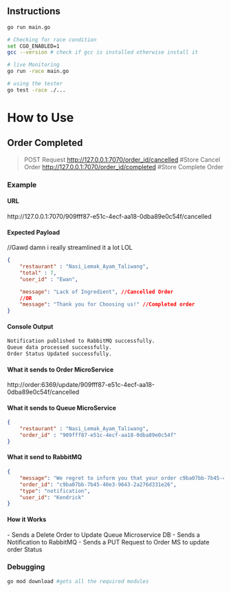 ## Instructions
```bash
go run main.go

# Checking for race condition 
set CGO_ENABLED=1
gcc --version # check if gcc is installed otherwise install it

# live Monitoring
go run -race main.go

# using the tester
go test -race ./...
```

<h1>How to Use</h1>

<h2>Order Completed</h2>

>POST Request
>http://127.0.0.1:7070/order_id/cancelled #Store Cancel Order 
>http://127.0.0.1:7070/order_id/completed #Store Complete Order


<h3>Example</h3>

<h4>URL</h4>
http://127.0.0.1:7070/909fff87-e51c-4ecf-aa18-0dba89e0c54f/cancelled

<h4>Expected Payload</h4>

//Gawd damn i really streamlined it a lot LOL
```json
{
    "restaurant" : "Nasi_Lemak_Ayam_Taliwang",
    "total" : 7,
    "user_id" : "Ewan",

    "message": "Lack of Ingredient", //Cancelled Order
    //OR
    "message": "Thank you for Choosing us!" //Completed order
}
```

<h4>Console Output</h4>

```bash
Notification published to RabbitMQ successfully.
Queue data processed successfully.
Order Status Updated successfully.
```

<h4>What it sends to Order MicroService</h4>

http://order:6369/update/909fff87-e51c-4ecf-aa18-0dba89e0c54f/cancelled


<h4>What it sends to Queue MicroService</h4>

```json
{
    "restaurant" : "Nasi_Lemak_Ayam_Taliwang",
    "order_id" : "909fff87-e51c-4ecf-aa18-0dba89e0c54f"
}
```

<h4>What it send to RabbitMQ</h4>

```json
{
    "message": "We regret to inform you that your order c9ba07bb-7b45-40e3-9643-2a276d331e26 from Nasi_Lemak_Ayam_Taliwang has been unfortunately cancelled due to Lack of Ingredient. As compensation, we have added 7.000000 to your total credits, which you can use on your next purchase!",
    "order_id": "c9ba07bb-7b45-40e3-9643-2a276d331e26",
    "type": "notification",
    "user_id": "Kendrick"
}
```

<h4>How it Works</h4> 
- Sends a Delete Order to Update Queue Microservice DB
- Sends a Notification to RabbitMQ
- Sends a PUT Request to Order MS to update order Status


### Debugging 
```bash
go mod download #gets all the required modules
```